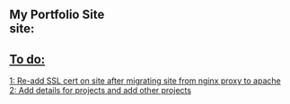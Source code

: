 My Portfolio Site <br />
site: <a href="http://stefano-m.com" />
-----------------

To do:
-----------------
1: Re-add SSL cert on site after migrating site from nginx proxy to apache <br />
2: Add details for projects and add other projects

